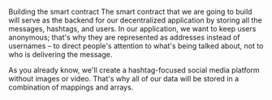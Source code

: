 Building the smart contract
The smart contract that we are going to build will serve as the backend for our decentralized application by storing all the messages, hashtags, and users. In our application, we want to keep users anonymous; that's why they are represented as addresses instead of usernames – to direct people's attention to what's being talked about, not to who is delivering the message.

As you already know, we'll create a hashtag-focused social media platform without images or video. That's why all of our data will be stored in a combination of mappings and arrays.